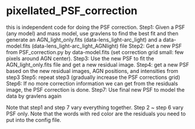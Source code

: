 # pixellated_PSF_correction
this is independent code for doing the PSF correction.
Step1:
Given a PSF (any model) and mass model, use gravlens to find the best fit and then generate an AGN_light_only.fits (data-lens_light-arc_light)  and a data-model.fits (data-lens_light-arc_light_AGNlight) file 
Step2:
Get a new PSF from PSF_correction.py by data-model.fits (set correction grid small: few pixels around AGN center).
Step3:
Use the new PSF to fit the AGN_light_only.fits file and get a new residual image. 
Step4:
get a new PSF based on the new residual images, AGN positions, and intensities from step3
Step5:
repeat step3 (gradually increase the PSF corrections grid)
Step6:
If no more correction information we can get from the residuals image, the PSF correction is done. 
Step7: 
Use final new PSF to model the data by gravlens again

Note that step1 and step 7 vary everything together. Step 2 ~ step 6 vary PSF only.
Note that the words with red color are the residuals you need to put into the config file.
